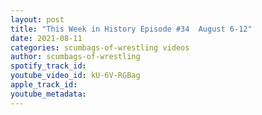 ```yaml
---
layout: post
title: "This Week in History Episode #34  August 6-12"
date: 2021-08-11
categories: scumbags-of-wrestling videos
author: scumbags-of-wrestling
spotify_track_id: 
youtube_video_id: kU-6V-RGBag
apple_track_id: 
youtube_metadata: 
---
```

